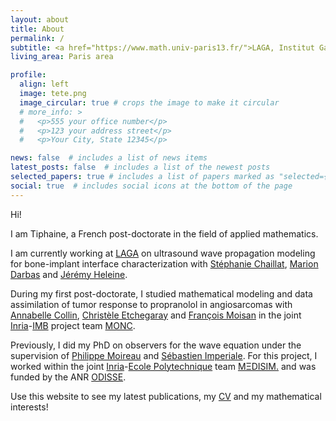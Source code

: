 ```yaml
---
layout: about
title: About
permalink: /
subtitle: <a href="https://www.math.univ-paris13.fr/">LAGA, Institut Galilée</a> &mdash; <a href="https://www.univ-spn.fr/">Université Sorbonne Paris Nord</a>
living_area: Paris area

profile:
  align: left
  image: tete.png
  image_circular: true # crops the image to make it circular
  # more_info: >
  #   <p>555 your office number</p>
  #   <p>123 your address street</p>
  #   <p>Your City, State 12345</p>

news: false  # includes a list of news items
latest_posts: false  # includes a list of the newest posts
selected_papers: true # includes a list of papers marked as "selected={true}"
social: true  # includes social icons at the bottom of the page
---
```


Hi!

I am Tiphaine, a French post-doctorate in the field of applied mathematics.

I am currently working at [LAGA](https://www.math.univ-paris13.fr) on ultrasound wave propagation modeling for bone-implant interface characterization with [Stéphanie Chaillat](https://perso.ensta-paris.fr/~chaillat/), [Marion Darbas](https://www.math.univ-paris13.fr/~darbas/) and [Jérémy Heleine](http://jeremyheleine.me/#).

During my first post-doctorate, I studied mathematical modeling and data assimilation of tumor response to propranolol in angiosarcomas with [Annabelle Collin](http://annabellecollin.perso.math.cnrs.fr/), [Christèle Etchegaray](https://www.math.u-bordeaux.fr/~cetchegar001/) and [François Moisan](https://www.bricbordeaux.com/people/francois-moisan/) in the joint [Inria](https://www.inria.fr)-[IMB](https://www.math.u-bordeaux.fr/imb/spip.php) project team [MONC](https://team.inria.fr/monc/). 

Previously, I did my PhD on observers for the wave equation under the supervision of [Philippe Moireau](http://www.cmap.polytechnique.fr/~philippe.moireau/index.html) and [Sébastien Imperiale](https://m3disim.saclay.inria.fr/people/sebastien-imperiale/).
For this project, I worked within the joint [Inria](https://www.inria.fr)-[Ecole Polytechnique](https://www.polytechnique.edu) team [MΞDISIM.](https://m3disim.saclay.inria.fr/) and was funded by the ANR [ODISSE](https://anr-odisse.univ-lyon1.fr).

Use this website to see my latest publications, my [CV](./cv) and my mathematical interests!


